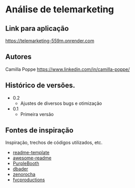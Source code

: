 # Análise de telemarketing

## Link para aplicação
https://telemarketing-559m.onrender.com 

## Autores

Camilla Poppe
https://www.linkedin.com/in/camilla-poppe/

## Histórico de versões.

* 0.2
	* Ajustes de diversos bugs e otimização
* 0.1
    * Primeira versão


## Fontes de inspiração

Inspiração, trechos de códigos utilizados, etc.
* [readme-template](https://gist.github.com/DomPizzie/7a5ff55ffa9081f2de27c315f5018afc)
* [awesome-readme](https://github.com/matiassingers/awesome-readme)
* [PurpleBooth](https://gist.github.com/PurpleBooth/109311bb0361f32d87a2)
* [dbader](https://github.com/dbader/readme-template)
* [zenorocha](https://gist.github.com/zenorocha/4526327)
* [fvcproductions](https://gist.github.com/fvcproductions/1bfc2d4aecb01a834b46)
